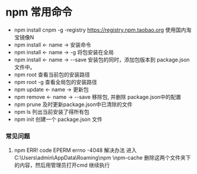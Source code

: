 # npm 常用命令 

- npm install cnpm -g -registry https://registry.npm.taobao.org 使用国内淘宝镜像N
- npm install <- name ->  安装命令 
- npm install <- name -> -g 将包安装在全局
- npm install <- name -> --save 安装包的同时，添加包版本到 package.json 文件中。
- npm root 查看当前包的安装路径
- npm root -g 查看全局包的安装路径
- npm update <- name -> 更新包
- npm remove <- name -> --save 移除包, 并删除 package.json中的配置
- npm prune 及时更新package.json中已清除的文件 
- npm ls 列出当前安装了得所有包
- npm init 创建一个 package.json 文件


### 常见问题 
1. npm ERR! code EPERM errno -4048 
 解决办法 进入 C:\Users\admin\AppData\Roaming\npm \npm-cache 删除这两个文件夹下的内容，然后用管理员打开cmd 继续执行
